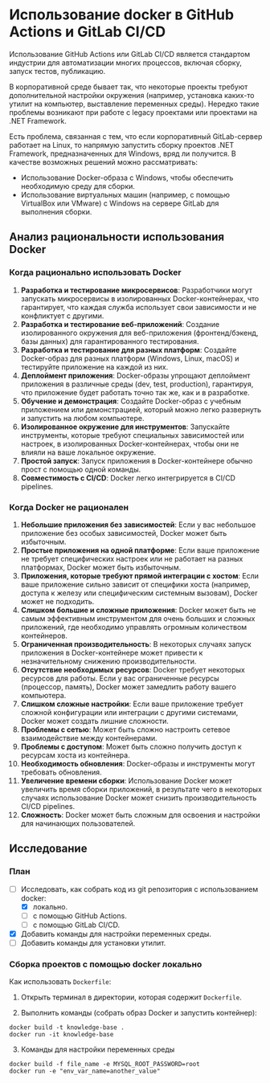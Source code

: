 # Использование docker в GitHub Actions и GitLab CI/CD

Использование GitHub Actions или GitLab CI/CD является стандартом индустрии для автоматизации многих процессов, включая сборку, запуск тестов, публикацию.

В корпоративной среде бывает так, что некоторые проекты требуют дополнительной настройки окружения (например, установка каких-то утилит на компьютер, выставление переменных среды). Нередко такие проблемы возникают при работе с legacy проектами или проектами на .NET Framework.

Есть проблема, связанная с тем, что если корпоративный GitLab-сервер работает на Linux, то напрямую запустить сборку проектов .NET Framework, предназначенных для Windows, вряд ли получится. В качестве возможных решений можно рассматривать:

- Использование Docker-образа с Windows, чтобы обеспечить необходимую среду для сборки.
- Использование виртуальных машин (например, с помощью VirtualBox или VMware) с Windows на сервере GitLab для выполнения сборки.

## Анализ рациональности использования Docker

### Когда рационально использовать Docker

1. **Разработка и тестирование микросервисов**: Разработчики могут запускать микросервисы в изолированных Docker-контейнерах, что гарантирует, что каждая служба использует свои зависимости и не конфликтует с другими.
2. **Разработка и тестирование веб-приложений**: Создание изолированного окружения для веб-приложения (фронтенд/бэкенд, базы данных) для гарантированного тестирования.
3. **Разработка и тестирование для разных платформ**: Создайте Docker-образ для разных платформ (Windows, Linux, macOS) и тестируйте приложение на каждой из них.
4. **Деплоймент приложения**: Docker-образы упрощают деплоймент приложения в различные среды (dev, test, production), гарантируя, что приложение будет работать точно так же, как и в разработке.
5. **Обучение и демонстрация**: Создайте Docker-образ с учебным приложением или демонстрацией, который можно легко развернуть и запустить на любом компьютере.
6. **Изолированное окружение для инструментов**: Запускайте инструменты, которые требуют специальных зависимостей или настроек, в изолированных Docker-контейнерах, чтобы они не влияли на ваше локальное окружение.
8. **Простой запуск**: Запуск приложения в Docker-контейнере обычно прост с помощью одной команды.
9. **Совместимость с CI/CD**: Docker легко интегрируется в CI/CD pipelines.

### Когда Docker не рационален

1. **Небольшие приложения без зависимостей**: Если у вас небольшое приложение без особых зависимостей, Docker может быть избыточным.
2. **Простые приложения на одной платформе**: Если ваше приложение не требует специфических настроек или не работает на разных платформах, Docker может быть избыточным.
3. **Приложения, которые требуют прямой интеграции с хостом**: Если ваше приложение сильно зависит от специфики хоста (например, доступа к железу или специфическим системным вызовам), Docker может не подходить.
4. **Слишком большие и сложные приложения**: Docker может быть не самым эффективным инструментом для очень больших и сложных приложений, где необходимо управлять огромным количеством контейнеров.
5. **Ограниченная производительность**: В некоторых случаях запуск приложения в Docker-контейнере может привести к незначительному снижению производительности.
6. **Отсутствие необходимых ресурсов**: Docker требует некоторых ресурсов для работы. Если у вас ограниченные ресурсы (процессор, память), Docker может замедлить работу вашего компьютера.
7. **Слишком сложные настройки**: Если ваше приложение требует сложной конфигурации или интеграции с другими системами, Docker может создать лишние сложности.
8. **Проблемы с сетью**: Может быть сложно настроить сетевое взаимодействие между контейнерами.
9. **Проблемы с доступом**: Может быть сложно получить доступ к ресурсам хоста из контейнера.
10. **Необходимость обновления**: Docker-образы и инструменты могут требовать обновления.
11. **Увеличение времени сборки**: Использование Docker может увеличить время сборки приложений, в результате чего в некоторых случаях использование Docker может снизить производительность CI/CD pipelines.
12. **Сложность**: Docker может быть сложным для освоения и настройки для начинающих пользователей.

## Исследование

### План

- [ ] Исследовать, как собрать код из git репозитория с использованием docker:
    - [x] локально.
    - [ ] с помощью GitHub Actions.
    - [ ] с помощью GitLab CI/CD.
- [x] Добавить команды для настройки переменных среды.
- [ ] Добавить команды для установки утилит.

### Сборка проектов с помощью docker локально

Как использовать `Dockerfile`:

1. Открыть терминал в директории, которая содержит `Dockerfile`.

2. Выполнить команды (собрать образ Docker и запустить контейнер):

```
docker build -t knowledge-base .
docker run -it knowledge-base
```

3. Команды для настройки переменных среды

```
docker build -f file_name -e MYSQL_ROOT_PASSWORD=root
docker run -e "env_var_name=another_value"
```
